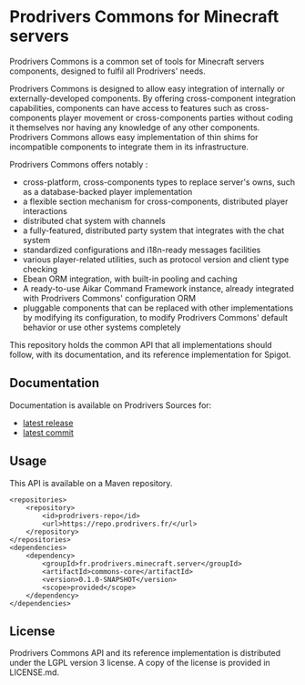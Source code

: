# Prodrivers Commons for Minecraft servers

Prodrivers Commons is a common set of tools for Minecraft servers components, designed to fulfil all Prodrivers' needs.

Prodrivers Commons is designed to allow easy integration of internally or externally-developed components.
By offering cross-component integration capabilities, components can have access to features such as cross-components
player movement or cross-components parties without coding it themselves nor having any knowledge of any other
components.
Prodrivers Commons allows easy implementation of thin shims for incompatible components to integrate them in its
infrastructure.


Prodrivers Commons offers notably :

* cross-platform, cross-components types to replace server's owns, such as a database-backed player implementation
* a flexible section mechanism for cross-components, distributed player interactions
* distributed chat system with channels
* a fully-featured, distributed party system that integrates with the chat system
* standardized configurations and i18n-ready messages facilities
* various player-related utilities, such as protocol version and client type checking
* Ebean ORM integration, with built-in pooling and caching
* A ready-to-use Aikar Command Framework instance, already integrated with Prodrivers Commons' configuration ORM
* pluggable components that can be replaced with other implementations by modifying its configuration, to modify
  Prodrivers Commons' default behavior or use other systems completely


This repository holds the common API that all implementations should follow, with its documentation, and its reference
implementation for Spigot.

## Documentation

Documentation is available on Prodrivers Sources for:

* [latest release](http://commons.sources.prodrivers.fr/release/apidocs)
* [latest commit](http://commons.sources.prodrivers.fr/snapshot/apidocs)

## Usage

This API is available on a Maven repository.

```
<repositories>
	<repository>
    	<id>prodrivers-repo</id>
    	<url>https://repo.prodrivers.fr/</url>
    </repository>
</repositories>
<dependencies>
	<dependency>
		<groupId>fr.prodrivers.minecraft.server</groupId>
		<artifactId>commons-core</artifactId>
		<version>0.1.0-SNAPSHOT</version>
		<scope>provided</scope>
	</dependency>
</dependencies>
```

## License

Prodrivers Commons API and its reference implementation is distributed under the LGPL version 3 license. A copy of the
license is provided in LICENSE.md.
